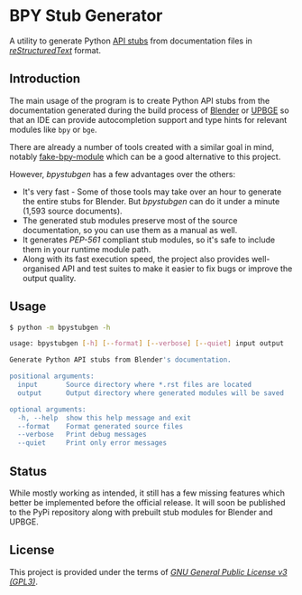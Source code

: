 BPY Stub Generator
==================

A utility to generate Python [API stubs](https://www.python.org/dev/peps/pep-0561/) from 
documentation files in [_reStructuredText_](https://docutils.sourceforge.io/rst.html) format.  

## Introduction ##

The main usage of the program is to create Python API stubs from the documentation generated 
during the build process of [Blender](https://www.blender.org) or [UPBGE](https://upbge.org) 
so that an IDE can provide autocompletion support and type hints for relevant modules like 
`bpy` or `bge`.

There are already a number of tools created with a similar goal in mind, notably 
[fake-bpy-module](https://github.com/nutti/fake-bpy-module) which can be a good alternative 
to this project.

However, _bpystubgen_ has a few advantages over the others:

 * It's very fast - Some of those tools may take over an hour to generate the entire stubs 
   for Blender. But _bpystubgen_ can do it under a minute (1,593 source documents).
 * The generated stub modules preserve most of the source documentation, so you can use them 
   as a manual as well.
 * It generates _PEP-561_ compliant stub modules, so it's safe to include them in your runtime 
   module path.
 * Along with its fast execution speed, the project also provides well-organised API and test 
   suites to make it easier to fix bugs or improve the output quality. 

## Usage ##

```bash
$ python -m bpystubgen -h

usage: bpystubgen [-h] [--format] [--verbose] [--quiet] input output

Generate Python API stubs from Blender's documentation.

positional arguments:
  input       Source directory where *.rst files are located
  output      Output directory where generated modules will be saved

optional arguments:
  -h, --help  show this help message and exit
  --format    Format generated source files
  --verbose   Print debug messages
  --quiet     Print only error messages
```

## Status ##

While mostly working as intended, it still has a few missing features which better be implemented 
before the official release. It will soon be published to the PyPi repository along with prebuilt 
stub modules for Blender and UPBGE.

## License ##

This project is provided under the terms of _[GNU General Public License v3 (GPL3)](LICENSE)_.
